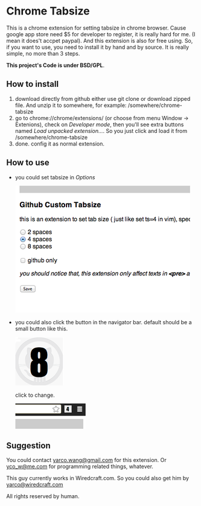 Chrome Tabsize
==============
This is a chrome extension for setting tabsize in chrome browser. Cause google app store need $5 for developer to register, it is really hard for me. (I mean it does't accpet paypal). And this extension is also for free using. So, if you want to use, you need to install it by hand and by source. It is really simple, no more than 3 steps.

**This project's Code is under BSD/GPL**.

How to install
---------------
1. download directly from github either use git clone or download zipped file. And unzip it to somewhere, for example: /somewhere/chrome-tabsize
2. go to chrome://chrome/extensions/ (or choose from menu Window -> Extenions), check on _Developer mode_, then you'll see extra buttons named _Load unpacked extension…_. So you just click and load it from /somewhere/chrome-tabsize
3. done. config it as normal extension. 

How to use
----------
* you could set tabsize in _Options_
	
	![options]
	
	
* you could also click the button in the navigator bar. default should be a small button like this.

	![tabsize8]

	click to change.

	![click2view]


Suggestion
-----------
You could contact <yarco.wang@gmail.com> for this extension.
Or <yco_w@me.com> for programming related things, whatever.

This guy currently works in Wiredcraft.com. So you could also get him by <yarco@wiredcraft.com>

All rights reserved by human.

[options]:https://github.com/yarcowang/chrome-tabsize/blob/master/options.png?raw=true "options"
[tabsize8]:https://github.com/yarcowang/chrome-tabsize/blob/master/tabsize8.png?raw=true "set tabsize=8"
[click2view]:https://github.com/yarcowang/chrome-tabsize/blob/master/click2view.png?raw=true "click to change"